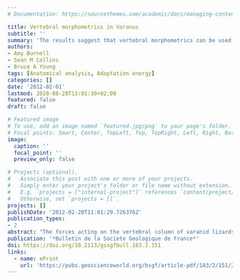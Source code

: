 ```yaml
---
# Documentation: https://sourcethemes.com/academic/docs/managing-content/

title: Vertebral morphometrics in Varanus
subtitle: ''
summary: 'The results suggest that vertebral morphometrics can be used as a tool to further delineate the habitat preferences of extinct varanoid lizards, and could serve to highlight the functional transitions between terrestrial and aquatic species'
authors:
- Amy Burnell
- Sean M Collins
- Bruce A Young
tags: [Anatomical analysis, Adaptation energy]
categories: []
date: '2012-02-01'
lastmod: 2020-08-28T13:01:30+02:00
featured: false
draft: false

# Featured image
# To use, add an image named `featured.jpg/png` to your page's folder.
# Focal points: Smart, Center, TopLeft, Top, TopRight, Left, Right, BottomLeft, Bottom, BottomRight.
image:
  caption: ''
  focal_point: ''
  preview_only: false

# Projects (optional).
#   Associate this post with one or more of your projects.
#   Simply enter your project's folder or file name without extension.
#   E.g. `projects = ["internal-project"]` references `content/project/deep-learning/index.md`.
#   Otherwise, set `projects = []`.
projects: []
publishDate: '2012-02-28T11:01:29.726376Z'
publication_types:
- 2
abstract: "The forces acting on the vertebral column of varanid lizards differ greatly during swimming and walking. To examine the long-term impact of these forces, the dorsal vertebrae of terrestrial and aquatic species of Varanus were compared using 3-D laser scanning and morphometric analysis. There were significant differences between the two groups in vertebral anatomical features, particularly in the articular surfaces. Further analysis demonstrated that the dorsal vertebrae could be significantly divided into three groups of nearly equal size: the sternal group (dorsal vertebrae 1–7), the middle group (dorsal vertebrae 8–14), and the pelvic group (dorsal vertebrae 15–22). Within each of these groups there was significant differences between the terrestrial and aquatic species; these differences were least in the more conserved sternal region and greatest in the highly variable pelvic region. The results suggest that vertebral morphometrics can be used as a tool to further delineate the habitat preferences of extinct varanoid lizards, and could serve to highlight the functional transitions between terrestrial and aquatic species."
publication: '*Bulletin de la Societe Geologique de France*'
doi: https://doi.org/10.2113/gssgfbull.183.2.151
links:
  - name: ePrint
    url: 'https://pubs.geoscienceworld.org/bsgf/article-pdf/183/2/151/2930908/151.pdf8'
---
```

